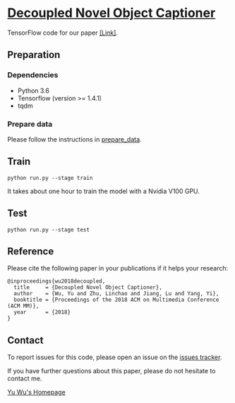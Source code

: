 # [Decoupled Novel Object Captioner](https://arxiv.org/pdf/1804.03803.pdf)

TensorFlow code for our paper [[Link]](https://arxiv.org/pdf/1804.03803.pdf).

## Preparation
### Dependencies
- Python 3.6
- Tensorflow (version >= 1.4.1)
- tqdm

### Prepare data
Please follow the instructions in [prepare_data](https://github.com/Yu-Wu/Decoupled-Novel-Object-Captioner/tree/master/prepare_data/).

## Train
```shell
python run.py --stage train
```
It takes about one hour to train the model with a Nvidia V100 GPU. 

## Test
```shell
python run.py --stage test
```

## Reference

Please cite the following paper in your publications if it helps your research:

    @inproceedings{wu2018decoupled,
      title     = {Decoupled Novel Object Captioner},
      author    = {Wu, Yu and Zhu, Linchao and Jiang, Lu and Yang, Yi},
      booktitle = {Proceedings of the 2018 ACM on Multimedia Conference (ACM MM)},
      year      = {2018}
    }


## Contact

To report issues for this code, please open an issue on the [issues tracker](https://github.com/Yu-Wu/Decoupled-Novel-Object-Captioner/issues).

If you have further questions about this paper, please do not hesitate to contact me. 

[Yu Wu's Homepage](https://yu-wu.net)

